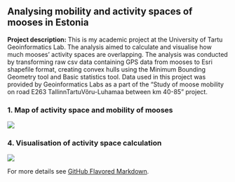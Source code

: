 ## Analysing mobility and activity spaces of mooses in Estonia

**Project description:** This is my academic project at the University of Tartu Geoinformatics Lab. The analysis aimed to calculate and visualise how much mooses’ activity spaces are overlapping. The analysis was conducted by transforming raw csv data containing GPS data from  mooses to Esri shapefile format, creating convex hulls using the Minimum Bounding Geometry tool and Basic statistics tool. 
Data used in this project was provided by Geoinformatics Labs as a part of the “Study of moose mobility on road E263 TallinnTartuVõru-Luhamaa between km 40-85”  project. 

### 1. Map of activity space and mobility of mooses

<img src="images/moose_movement123.png"/>

### 4. Visualisation of activity space calculation

<img src="images/moose_movement123.png"/> 

For more details see [GitHub Flavored Markdown](https://guides.github.com/features/mastering-markdown/).
